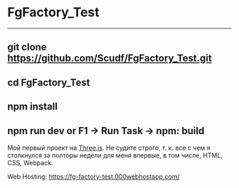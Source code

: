 # FgFactory_Test
------------------------
git clone https://github.com/Scudf/FgFactory_Test.git
------------------------
cd FgFactory_Test
------------------------
npm install
------------------------
npm run dev or F1 -> Run Task -> npm: build
------------------------

Мой первый проект на [Three.js](http://www.threejs.org/). Не судите строго, т. к. все с чем я столкнулся за полторы недели для меня впервые, в том числе, HTML, CSS, Webpack.

Web Hosting: https://fg-factory-test.000webhostapp.com/

